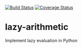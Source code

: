 [![Build Status](https://travis-ci.org/scotchka/lazy_arithmetic.svg?branch=master)](https://travis-ci.org/scotchka/lazy_arithmetic)
[![Coverage Status](https://coveralls.io/repos/github/scotchka/lazy_arithmetic/badge.svg?branch=master)](https://coveralls.io/github/scotchka/lazy_arithmetic?branch=master)

# lazy-arithmetic
Implement lazy evaluation in Python
